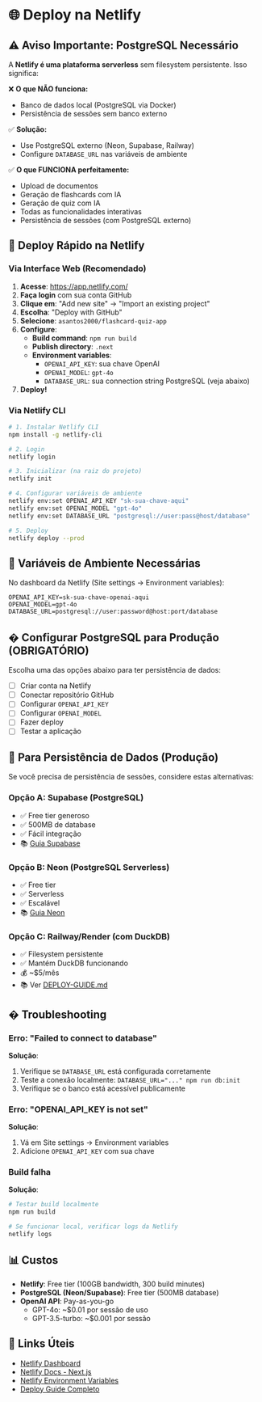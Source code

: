 # 🌐 Deploy na Netlify

## ⚠️ Aviso Importante: PostgreSQL Necessário

A **Netlify é uma plataforma serverless** sem filesystem persistente. Isso significa:

❌ **O que NÃO funciona:**
- Banco de dados local (PostgreSQL via Docker)
- Persistência de sessões sem banco externo

✅ **Solução:**
- Use PostgreSQL externo (Neon, Supabase, Railway)
- Configure `DATABASE_URL` nas variáveis de ambiente

✅ **O que FUNCIONA perfeitamente:**
- Upload de documentos
- Geração de flashcards com IA
- Geração de quiz com IA
- Todas as funcionalidades interativas
- Persistência de sessões (com PostgreSQL externo)

## 🚀 Deploy Rápido na Netlify

### Via Interface Web (Recomendado)

1. **Acesse**: https://app.netlify.com/
2. **Faça login** com sua conta GitHub
3. **Clique em**: "Add new site" → "Import an existing project"
4. **Escolha**: "Deploy with GitHub"
5. **Selecione**: `asantos2000/flashcard-quiz-app`
6. **Configure**:
   - **Build command**: `npm run build`
   - **Publish directory**: `.next`
   - **Environment variables**: 
     - `OPENAI_API_KEY`: sua chave OpenAI
     - `OPENAI_MODEL`: `gpt-4o`
     - `DATABASE_URL`: sua connection string PostgreSQL (veja abaixo)
7. **Deploy!**

### Via Netlify CLI

```bash
# 1. Instalar Netlify CLI
npm install -g netlify-cli

# 2. Login
netlify login

# 3. Inicializar (na raiz do projeto)
netlify init

# 4. Configurar variáveis de ambiente
netlify env:set OPENAI_API_KEY "sk-sua-chave-aqui"
netlify env:set OPENAI_MODEL "gpt-4o"
netlify env:set DATABASE_URL "postgresql://user:pass@host/database"

# 5. Deploy
netlify deploy --prod
```

## 🔧 Variáveis de Ambiente Necessárias

No dashboard da Netlify (Site settings → Environment variables):

```env
OPENAI_API_KEY=sk-sua-chave-openai-aqui
OPENAI_MODEL=gpt-4o
DATABASE_URL=postgresql://user:password@host:port/database
```

## � Configurar PostgreSQL para Produção (OBRIGATÓRIO)

Escolha uma das opções abaixo para ter persistência de dados:

- [ ] Criar conta na Netlify
- [ ] Conectar repositório GitHub
- [ ] Configurar `OPENAI_API_KEY`
- [ ] Configurar `OPENAI_MODEL`
- [ ] Fazer deploy
- [ ] Testar a aplicação

## 💾 Para Persistência de Dados (Produção)

Se você precisa de persistência de sessões, considere estas alternativas:

### Opção A: Supabase (PostgreSQL)
- ✅ Free tier generoso
- ✅ 500MB de database
- ✅ Fácil integração
- 📚 [Guia Supabase](https://supabase.com/docs)

### Opção B: Neon (PostgreSQL Serverless)
- ✅ Free tier
- ✅ Serverless
- ✅ Escalável
- 📚 [Guia Neon](https://neon.tech/docs)

### Opção C: Railway/Render (com DuckDB)
- ✅ Filesystem persistente
- ✅ Mantém DuckDB funcionando
- 💰 ~$5/mês
- 📚 Ver [DEPLOY-GUIDE.md](./DEPLOY-GUIDE.md)

## � Troubleshooting

### Erro: "Failed to connect to database"
**Solução**: 
1. Verifique se `DATABASE_URL` está configurada corretamente
2. Teste a conexão localmente: `DATABASE_URL="..." npm run db:init`
3. Verifique se o banco está acessível publicamente

### Erro: "OPENAI_API_KEY is not set"
**Solução**: 
1. Vá em Site settings → Environment variables
2. Adicione `OPENAI_API_KEY` com sua chave

### Build falha
**Solução**:
```bash
# Testar build localmente
npm run build

# Se funcionar local, verificar logs da Netlify
netlify logs
```

## 📊 Custos

- **Netlify**: Free tier (100GB bandwidth, 300 build minutes)
- **PostgreSQL (Neon/Supabase)**: Free tier (500MB database)
- **OpenAI API**: Pay-as-you-go
  - GPT-4o: ~$0.01 por sessão de uso
  - GPT-3.5-turbo: ~$0.001 por sessão

## 🔗 Links Úteis

- [Netlify Dashboard](https://app.netlify.com/)
- [Netlify Docs - Next.js](https://docs.netlify.com/frameworks/next-js/overview/)
- [Netlify Environment Variables](https://docs.netlify.com/environment-variables/overview/)
- [Deploy Guide Completo](./DEPLOY-GUIDE.md)
